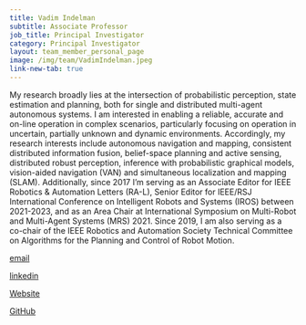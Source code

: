 ```yaml
---
title: Vadim Indelman
subtitle: Associate Professor
job_title: Principal Investigator
category: Principal Investigator
layout: team_member_personal_page
image: /img/team/VadimIndelman.jpeg
link-new-tab: true
---
```


My research broadly lies at the intersection of probabilistic perception, state estimation and planning, both for single and distributed multi-agent autonomous systems. I am interested in enabling a reliable, accurate and on-line operation in complex scenarios, particularly focusing on operation in uncertain, partially unknown and dynamic environments. Accordingly, my research interests include autonomous navigation and mapping, consistent distributed information fusion, belief-space planning and active sensing, distributed robust perception, inference with probabilistic graphical models, vision-aided navigation (VAN) and simultaneous localization and mapping (SLAM). Additionally, since 2017 I’m serving as an Associate Editor for IEEE Robotics & Automation Letters (RA-L), Senior Editor for IEEE/RSJ International Conference on Intelligent Robots and Systems (IROS) between 2021-2023, and as an Area Chair at International Symposium on Multi-Robot and Multi-Agent Systems (MRS) 2021. Since 2019, I am also serving as a co-chair of the IEEE Robotics and Automation Society Technical Committee on Algorithms for the Planning and Control of Robot Motion.


[email](mailto:vadim.indelman@technion.ac.il)


[linkedin]()


[Website](https://vindelman.net.technion.ac.il/vadim-indelman/)


[GitHub]()

<!-- {% bibliography --query @*[year=2023] --group_by none %}
{% bibliography -q @*[c ~= {{ V. Indelman }}] %}
{% bibliography --sort authors %} -->

